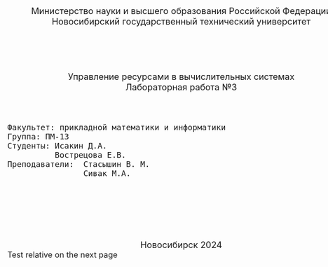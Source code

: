 <style>
.a4-container {
  width: 210mm;
  height: 297mm;
  /*margin: auto; /* для центровки страницы */
  page-break-after: always; /* для начала следующего элемента с новой страницы */
}
</style>
 
<div class="a4-container">

<div style="text-align:center; font-size:20px;">
Министерство науки и высшего образования Российской Федерации<br>
Новосибирский государственный технический университет <br>
</div>
</br></br></br></br></br></br>

<div style="text-align:center; font-size:20px;">
Управление ресурсами в вычислительных системах<br>
Лабораторная работа №3
</div>
</br></br></br>

<div style="font-size:18px;">
<pre>
Факультет: прикладной математики и информатики
Группа: ПМ-13
Студенты: Исакин Д.А.
          Вострецова Е.В.
Преподаватели:	Стасышин В. М. 
                Сивак М.А.

</pre>

</br></br></br></br>
 <div style="text-align: center;font-size:20px">
Новосибирск 2024
 <div style="text-align: center;font-size:20px">

</div>
</div>

<div class="a4-container">
Test relative on the next page
</div>